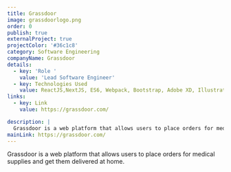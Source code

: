 ```yaml
---
title: Grassdoor
image: grassdoorlogo.png
order: 0
publish: true
externalProject: true
projectColor: '#36c1c8'
category: Software Engineering
companyName: Grassdoor
details:
  - key: 'Role '
    value: 'Lead Software Engineer'
  - key: Technologies Used
    value: ReactJS,NextJS, ES6, Webpack, Bootstrap, Adobe XD, Illustrator
links:
  - key: Link
    value: https://grassdoor.com/

description: |
  Grassdoor is a web platform that allows users to place orders for medical supplies and get them delivered at home.
mainLink: https://grassdoor.com/
---
```


<!--StartFragment-->

Grassdoor is a web platform that allows users to place orders for medical supplies and get them delivered at home.

<!--EndFragment-->
